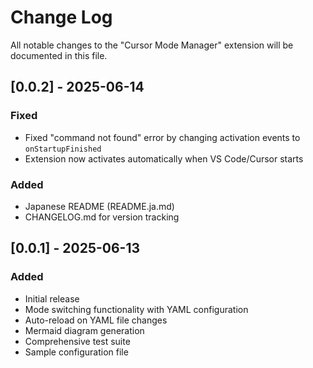 # Change Log

All notable changes to the "Cursor Mode Manager" extension will be documented in this file.

## [0.0.2] - 2025-06-14

### Fixed
- Fixed "command not found" error by changing activation events to `onStartupFinished`
- Extension now activates automatically when VS Code/Cursor starts

### Added
- Japanese README (README.ja.md)
- CHANGELOG.md for version tracking

## [0.0.1] - 2025-06-13

### Added
- Initial release
- Mode switching functionality with YAML configuration
- Auto-reload on YAML file changes
- Mermaid diagram generation
- Comprehensive test suite
- Sample configuration file